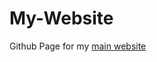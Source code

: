 # My-Website

Github Page for my <a href="https://sarm-88.github.io" target="_blank">main website</a>
